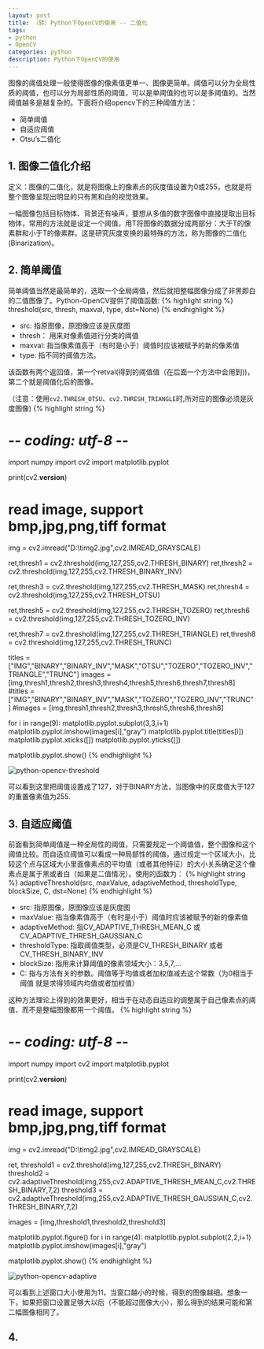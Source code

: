 ```yaml
---
layout: post
title: （转）Python下OpenCV的使用 -- 二值化
tags:
- python
- OpenCV
categories: python
description: Python下OpenCV的使用
---
```


图像的阈值处理一般使得图像的像素值更单一、图像更简单。阈值可以分为全局性质的阈值，也可以分为局部性质的阈值，可以是单阈值的也可以是多阈值的。当然阈值越多是越复杂的。下面将介绍opencv下的三种阈值方法：

* 简单阈值
* 自适应阈值
* Otsu’s二值化

<!-- more -->


## 1. 图像二值化介绍

定义：图像的二值化，就是将图像上的像素点的灰度值设置为0或255，也就是将整个图像呈现出明显的只有黑和白的视觉效果。

一幅图像包括目标物体、背景还有噪声，要想从多值的数字图像中直接提取出目标物体，常用的方法就是设定一个阈值，用T将图像的数据分成两部分：大于T的像素群和小于T的像素群。这是研究灰度变换的最特殊的方法，称为图像的二值化(Binarization)。



## 2. 简单阈值
简单阈值当然是最简单的，选取一个全局阈值，然后就把整幅图像分成了非黑即白的二值图像了。Python-OpenCV提供了阈值函数:
{% highlight string %}
threshold(src, thresh, maxval, type, dst=None)
{% endhighlight %}
* src: 指原图像，原图像应该是灰度图
* thresh： 用来对像素值进行分类的阈值
* maxval: 指当像素值高于（有时是小于）阈值时应该被赋予的新的像素值
* type: 指不同的阈值方法。 

该函数有两个返回值，第一个retval(得到的阈值值（在后面一个方法中会用到))，第二个就是阈值化后的图像。

（注意：使用```cv2.THRESH_OTSU```、```cv2.THRESH_TRIANGLE```时,所对应的图像必须是灰度图像)
{% highlight string %}
# -*- coding: utf-8 -*-

import numpy
import cv2
import matplotlib.pyplot



print(cv2.__version__)

# read image, support bmp,jpg,png,tiff format
img = cv2.imread("D:\\timg2.jpg",cv2.IMREAD_GRAYSCALE)

ret,thresh1 = cv2.threshold(img,127,255,cv2.THRESH_BINARY)
ret,thresh2 = cv2.threshold(img,127,255,cv2.THRESH_BINARY_INV)

ret,thresh3 = cv2.threshold(img,127,255,cv2.THRESH_MASK)
ret,thresh4 = cv2.threshold(img,127,255,cv2.THRESH_OTSU)  

ret,thresh5 = cv2.threshold(img,127,255,cv2.THRESH_TOZERO)
ret,thresh6 = cv2.threshold(img,127,255,cv2.THRESH_TOZERO_INV)

ret,thresh7 = cv2.threshold(img,127,255,cv2.THRESH_TRIANGLE)
ret,thresh8 = cv2.threshold(img,127,255,cv2.THRESH_TRUNC)


titles = ["IMG","BINARY","BINARY_INV","MASK","OTSU","TOZERO","TOZERO_INV","TRIANGLE","TRUNC"]
images = [img,thresh1,thresh2,thresh3,thresh4,thresh5,thresh6,thresh7,thresh8]
#titles = ["IMG","BINARY","BINARY_INV","MASK","TOZERO","TOZERO_INV","TRUNC"]
#images = [img,thresh1,thresh2,thresh3,thresh5,thresh6,thresh8]

for i in range(9):
    matplotlib.pyplot.subplot(3,3,i+1)
    matplotlib.pyplot.imshow(images[i],"gray")
    matplotlib.pyplot.title(titles[i])
    matplotlib.pyplot.xticks([])
    matplotlib.pyplot.yticks([])

matplotlib.pyplot.show()
{% endhighlight %}

![python-opencv-threshold](https://ivanzz1001.github.io/records/assets/img/python/python-opencv-threshold.png)

可以看到这里把阈值设置成了127，对于BINARY方法，当图像中的灰度值大于127的重置像素值为255.


## 3. 自适应阈值

前面看到简单阈值是一种全局性的阈值，只需要规定一个阈值值，整个图像和这个阈值比较。而自适应阈值可以看成一种局部性的阈值，通过规定一个区域大小，比较这个点与区域大小里面像素点的平均值（或者其他特征）的大小关系确定这个像素点是属于黑或者白（如果是二值情况）。使用的函数为：
{% highlight string %}
adaptiveThreshold(src, maxValue, adaptiveMethod, thresholdType, blockSize, C, dst=None)
{% endhighlight %}

* src: 指原图像，原图像应该是灰度图
* maxValue: 指当像素值高于（有时是小于）阈值时应该被赋予的新的像素值
* adaptiveMethod: 指CV_ADAPTIVE_THRESH_MEAN_C 或 CV_ADAPTIVE_THRESH_GAUSSIAN_C
* thresholdType: 指取阈值类型，必须是CV_THRESH_BINARY 或者 CV_THRESH_BINARY_INV
* blockSize: 指用来计算阈值的像素领域大小：3,5,7,...
* C: 指与方法有关的参数。阈值等于均值或者加权值减去这个常数（为0相当于阈值 就是求得领域内均值或者加权值） 

这种方法理论上得到的效果更好，相当于在动态自适应的调整属于自己像素点的阈值，而不是整幅图像都用一个阈值。
{% highlight string %}
# -*- coding: utf-8 -*-

import numpy
import cv2
import matplotlib.pyplot



print(cv2.__version__)

# read image, support bmp,jpg,png,tiff format
img = cv2.imread("D:\\timg2.jpg",cv2.IMREAD_GRAYSCALE)

ret, threshold1 = cv2.threshold(img,127,255,cv2.THRESH_BINARY)
threshold2 = cv2.adaptiveThreshold(img,255,cv2.ADAPTIVE_THRESH_MEAN_C,cv2.THRESH_BINARY,7,2)
threshold3 = cv2.adaptiveThreshold(img,255,cv2.ADAPTIVE_THRESH_GAUSSIAN_C,cv2.THRESH_BINARY,7,2)

images = [img,threshold1,threshold2,threshold3]

matplotlib.pyplot.figure()
for i in range(4):
    matplotlib.pyplot.subplot(2,2,i+1)
    matplotlib.pyplot.imshow(images[i],"gray")


matplotlib.pyplot.show()
{% endhighlight %}

![python-opencv-adaptive](https://ivanzz1001.github.io/records/assets/img/python/python-opencv-adaptive.png)

可以看到上述窗口大小使用为11，当窗口越小的时候，得到的图像越细。想象一下，如果把窗口设置足够大以后（不能超过图像大小），那么得到的结果可能和第二幅图像相同了。


## 4.  















<br />
<br />
<br />

